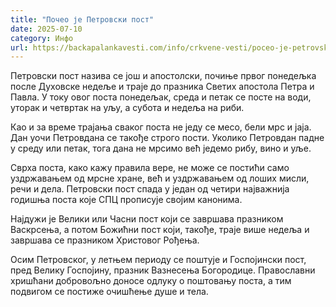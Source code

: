 ```yaml
---
title: "Почео је Петровски пост"
date: 2025-07-10
category: Инфо
url: https://backapalankavesti.com/info/crkvene-vesti/poceo-je-petrovski-post/
---
```


Петровски пост назива се још и апостолски, почиње првог понедељка после Духовске недеље и траје до празника Светих апостола Петра и Павла. У току овог поста понедељак, среда и петак се посте на води, уторак и четвртак на уљу, а субота и недеља на риби.

Као и за време трајања сваког поста не једу се месо, бели мрс и јаја. Дан уочи Петровдана се такође строго пости. Уколико Петровдан падне у среду или петак, тога дана не мрсимо већ једемо рибу, вино и уље.

Сврха поста, како кажу правила вере, не може се постићи само уздржавањем од мрсне хране, већ и уздржавањем од лоших мисли, речи и дела. Петровски пост спада у један од четири најважнија годишња поста које СПЦ прописује својим канонима.

Најдужи је Велики или Часни пост који се завршава празником Васкрсења, а потом Божићни пост који, такође, траје више недеља и завршава се празником Христовог Рођења.

Осим Петровског, у летњем периоду се поштује и Госпојински пост, пред Велику Госпојину, празник Вазнесења Богородице. Православни хришћани добровољно доносе одлуку о поштовању поста, а тим подвигом се постиже очишћење душе и тела.
